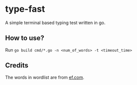 # type-fast
A simple terminal based typing test written in go.

## How to use?
Run `go build cmd/*.go -n <num_of_words> -t <timeout_time>`

## Credits
The words in wordlist are from [ef.com](https://www.ef.com/wwen/english-resources/english-vocabulary/top-1000-words/).
